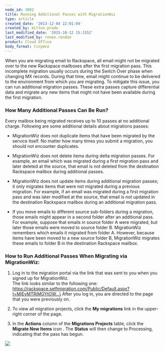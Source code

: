 ```yaml
---
node_id: 3802
title: Running Additional Passes with MigrationWiz
type: article
created_date: '2013-12-04 22:01:04'
created_by: milton.prado
last_modified_date: '2015-10-12 15:1552'
last_modified_by: renee.rendon
product: Cloud Office
body_format: tinymce
---
```


When you are migrating email to Rackspace, all email might not be
migrated over to the new Rackspace mailboxes after the first migration
pass.  This incomplete migration usually occurs during the Switch Over
phase when changing MX records.  During that time, email might continue
to be delivered to the environment from which you are migrating.  To
mitigate this issue, you can run additional migration passes.  These
extra passes capture differential data and migrate any new items that
might not have been available during the first migration.  

### How Many Additional Passes Can Be Run?

Every mailbox being migrated receives up to 10 passes at no additional
charge. Following are some additional details about migrations passes:

-   MigrationWiz does not duplicate items that have been migrated by the
    service itself. No matter how many times you submit a migration, you
    should not encounter duplicates.

-   MigrationWiz does not delete items during delta migration passes.
    For example, an email which was migrated during a first migration
    pass and later deleted at the source, that email is not deleted from
    the destination Rackspace mailbox during additional passes.

-   MigrationWiz does not update items during additional migration
    passes; it only migrates items that were not migrated during a
    previous migration. For example, if an email was migrated during a
    first migration pass and was later modified at the source, that
    email is not updated in the destination Rackspace mailbox during an
    additional migration pass. 
-   If you move emails to different source sub-folders during a
    migration, those emails might appear in a second folder after an
    additional pass. For example, suppose that emails in source folder A
    were migrated, but later those emails were moved to source folder B.
    MigrationWiz remembers which emails it migrated from folder A.
    However, because items have been moved to a new source folder B,
    MigrationWiz migrates these emails to folder B in the destination
    Rackspace mailbox.  

### How to Run Additional Passes When Migrating via MigrationWiz:

1. Log in to the migration portal via the link that was sent to you
when you signed up for MigrationWiz. \
 The link looks similar to the following one:
https://rackspace.selfmigration.com/Public/Default.aspx?t=MjEyMTRiMGYtOW...\
 After you log in, you are directed to the page that you were previously
on.  

2. To view all migration projects, click the **My migrations** link in
the upper-right corner of the page.

3. In the **Actions** column of the **Migrations Projects** table,
click the **Migrate New Items** icon .  The **Status** will then change
to Processing, indicating that the pass has begun.    

![](/knowledge_center/sites/default/files/field/image/2013-12-04_1555%20copy.jpg)

 


